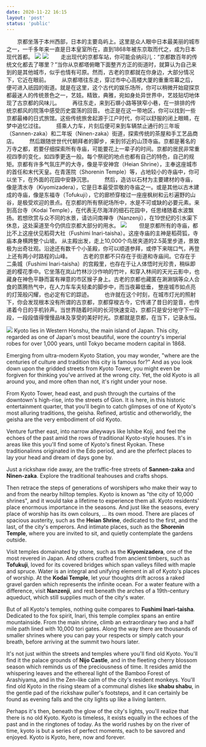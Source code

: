 ```yaml
---
date: 2020-11-22 16:15
layout: 'post'
status: 'public'
---
```


&emsp;&emsp;京都坐落于本州西部，日本的主要岛屿上。这里是众人眼中日本最美丽的城市之一，一千多年来一直是日本皇室所在，直到1868年被东京取而代之，成为日本现代首都。
![](https://vkceyugu.cdn.bspapp.com/VKCEYUGU-imgbed/868bd8f2-335c-4c67-854f-8f9cc680cced.jpg)
![](https://cdn.pixabay.com/photo/2018/08/22/20/49/kyoto-3624588_1280.jpg)
&emsp;&emsp;走出现代的京都车站，你可能会纳闷儿：“京都数百年的传统文化都去了哪里？”当你从京都塔俯瞰下面整齐方正的街道时，就算认为自己来到的是其他城市，似乎也情有可原。然而，古老的京都就在你身边，大部分情况下，它近在眼前。
&emsp;&emsp;从京都塔往东走，穿过市中心高楼大厦的重重帘幕之后，便可进入祇园的街道。就是在这里，这个古代的娱乐场所，你可以稍微开始窥探京都最迷人的传统景色之一，艺妓。精致，典雅，宛如身处异世界中，艺妓贴切地体现了古京都的风味儿。
&emsp;&emsp;再往东走，来到石塀小路等狭窄小巷，在一排排的传统京都风的院落中感受历史震荡的回音。
也正是在这一带地区，你可以找到一些京都最棒的日式旅馆。这些传统旅舍起源于江户时代，你可以舒服的闭上眼睛，在梦中追忆过往。
&emsp;&emsp;搭乘人力车，片刻后便可来到车辆禁止通行的三年坂（Sannen-zaka）和二年坂（Ninen-zaka）街道，探索传统的茶屋和手工艺品商店。
&emsp;&emsp;然后跟随世世代代朝拜者的脚步，来到邻近的山顶寺庙。京都是著名的万寺之都，若要仔细探索所有寺庙，可能要花上一辈子的时间。京都的居民非常重视四季的变化，如四季更迭一般。每个祭祀的地点也都有自己的特色，自己的规矩。京都有许多气氛庄严的大寺，像是平安神宫（Heian Shrine），主奉这座城市的首任和末代天皇。在青莲院（Shorenin Temple）等，占地较小的寺庙中，你可以坐下，在外面的花园中安静沉思。
&emsp;&emsp;然后，造访以石材为主要建材的寺庙，像是清水寺（Kiyomizadera），它是日本最受崇敬的寺庙之一。或是其他以古木建成的寺庙，像是东福寺（Tofukuji），它的廊桥穿梭过一座座枫树和云杉遍野的山谷，是极受欢迎的景点。在京都的所有祭祀场所中，水是不可或缺的必要元素。来到高台寺（Kodai Temple），在代表无尽海洋的细石花园中，任思绪随着水波飘扬。若想欣赏与众不同的水景，请访问南禅寺（Nanzenji），在19世纪的引水渠下休息，这处渠道至今仍供应京都大部分的用水。
![](https://cdn.pixabay.com/photo/2013/08/18/02/28/heian-shrine-173570_1280.jpg)
&emsp;&emsp;但是京都所有的寺庙，都比不上这座伏见稻荷大社（Fushimi Inari-taisha）。这座寺庙的主神是稻荷狐，寺庙本身横跨整个山坡。
从主殿出发，走上10,000个鸟居夹道的2.5英里步道，景致极为出奇壮观。沿途还有数千个小圣殿，你可以顺道参拜，或停下来喘口气，再登上还有两小时路程的山峰。
&emsp;&emsp;古老的京都不只存在于街道和寺庙间。它存在于二条城（Fushimi Inari-taisha）的宫殿里，也存在于让人体悟时光珍贵，稍纵即逝的樱花季中。它坐落在岚山竹林沙沙作响的竹叶，和穿入林间的天光云影中，也藏身在神色平静而富有禅意的市区猴子身上。古老的京都也藏匿在涮涮锅等众人合食的蒸腾热气中，在人力车车夫轻柔的脚步中，而当夜幕低垂， 整座城市如点亮的灯笼般闪耀，也必定有它的踪迹。
&emsp;&emsp;也许就在这个时刻，在城市灯光的照射下，你会发现根本没有所谓的古京都，京都穿梭古今，它传递了昔日的跫音，也传递着今日的手机铃声。当世界随着时间的长河快速变动，京都只是安分地守下一段段，一段段值得慢慢品味及享受的美好时光。京都就是京都，在当下，记录永恒。

![](https://cdn.pixabay.com/photo/2017/05/20/10/27/kinkaku-ji-2328557_1280.jpg)
Kyoto lies in Western Honshu, the main island of Japan. This city, regarded as one of Japan's most beautiful, wore the country's imperial robes for over 1,000 years, until Tokyo became modern capital in 1868.

Emerging from ultra-modern Kyoto Station, you may wonder, "where are the centuries of culture and tradition this city is famous for?" And as you look down upon the gridded streets from Kyoto Tower, you might even be forgiven for thinking you've arrived at the wrong city. Yet, the old Kyoto is all around you, and more often than not, it's right under your nose.

From Kyoto Tower, head east, and push through the curtains of the downtown's high-rise, into the streets of Gion. It is here, in this historic entertainment quarter, that you'll begin to catch glimpses of one of Kyoto's most alluring traditions, the geisha. Refined, artistic and otherworldly, the geisha are the very embodiment of old Kyoto.

Venture further east, into narrow alleyways like Ishibe Koji, and feel the echoes of the past amid the rows of traditional Kyoto-style houses. It's in areas like this you'll find some of Kyoto's finest Ryokan. These traditionalinns originated in the Edo period, and are the pferfect places to lay your head and dream of days gone by.

Just a rickshaw ride away, are the traffic-free streets of **Sannen-zaka** and **Ninen-zaka**. Explore the traditional teahouses and crafts shops. 

Then retrace the steps of generations of worshipers who make their way to and from the nearby hilltop temples. Kyoto is known as "the city of 10,000 shrines", and it would take a lifetime to experience them all. Kyoto residents'  place enormous importance in the seasons. And just like the seasons, every place of worship has its own colours, ... its own mood. There are places of spacious austerity, such as the **Heian Shrine**, dedicated to the first, and the last, of the city's emperors. And intimate places, such as the **Shorenin Temple**, where you are invited to sit, and quietly contemplate the gardens outside.

Visit temples domainated by stone, such as the **Kiyomizadera**, one of the most revered in Japan. And others crafted from ancient timbers, such as **Tofukuji**, loved for its covered bridges which span valleys filled with maple and spruce. Water is an integral and unifying element in all of Kyoto's places of worship. At the **Kodai Temple**, let your thoughts drift across a raked gravel garden which represents the infinite ocean. For a water feature with a difference, visit **Nanzenji**, and rest beneath the arches of a 19th-century aqueduct, which still supplies much of the city's water.

But of all Kyoto's temples, nothing quite compares to **Fushimi Inari-taisha**. Dedicated to the fox spirit, Inari, this temple complex spans an entire mountainside. From the main shrine, climb an extraordinary two and a half mile path lined with 10,000 tori gates. Along the way there are thousands of smaller shrines where you can pay your respects or simply catch your breath, before arriving at the summit two hours later.

It's not just within the streets and temples where you'll find old Kyoto. You'll find it the palace grounds of **Nijo Castle**, and in the fleeting cherry blossom season which reminds us of the preciousness of time. It resides amid the whispering leaves and the ethereal light of the Bamboo Forest of Arashiyama, and in the Zen-like calm of the city's resident monkeys. You'll find old Kyoto in the rising steam of a communal dishes like **shabu shabu**, in the gentle pad of the rickshaw puller's footsteps, and it can certainly be found as evening falls and the city lights up like a living lantern.

Perhaps it's then, beneath the glow of the city's lights, you'll realize that there is no old Kyoto. Kyoto is timeless, it exists equally in the echoes of the past and in the ringtones of today. As the world rushes by on the river of time, kyoto is but a series of perfect moments,  each to be savored and enjoyed. Kyoto is Kyoto, here, now and forever.